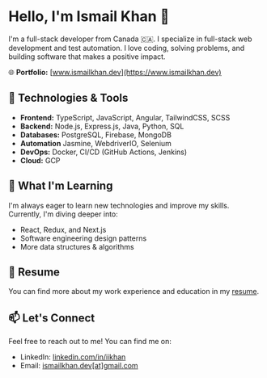 # Hello, I'm Ismail Khan 👋

I'm a full-stack developer from Canada 🇨🇦. I specialize in full-stack web development and test automation. I love coding, solving problems, and building software that makes a positive impact.

🌐 **Portfolio:** [www.ismailkhan.dev](https://www.ismailkhan.dev)

## 🔧 Technologies & Tools

- **Frontend:** TypeScript, JavaScript, Angular, TailwindCSS, SCSS
- **Backend:** Node.js, Express.js, Java, Python, SQL
- **Databases:** PostgreSQL, Firebase, MongoDB
- **Automation** Jasmine, WebdriverIO, Selenium
- **DevOps:** Docker, CI/CD (GitHub Actions, Jenkins)
- **Cloud:** GCP

## 🌱 What I'm Learning

I'm always eager to learn new technologies and improve my skills. Currently, I'm diving deeper into:

- React, Redux, and Next.js
- Software engineering design patterns
- More data structures & algorithms

## 📄 Resume

You can find more about my work experience and education in my [resume](https://www.ismailkhan.dev).

## 📫 Let's Connect

Feel free to reach out to me! You can find me on:

- LinkedIn: [linkedin.com/in/iikhan](https://www.linkedin.com/in/iikhan)
- Email: [ismailkhan.dev[at]gmail.com](mailto:ismailkhan.dev@gmail.com)
